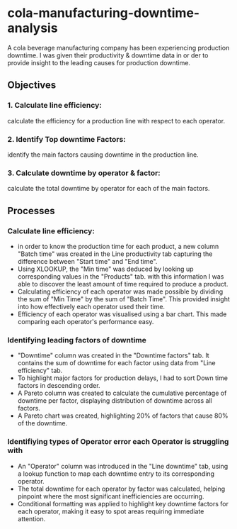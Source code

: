 # cola-manufacturing-downtime-analysis
A cola beverage manufacturing company has been experiencing production downtime.
I was given their productivity & downtime data in or der to provide insight to the leading causes for production downtime.

## Objectives
### 1. Calculate line efficiency:
  calculate the efficiency for a production line with respect to each operator.

### 2. Identify Top downtime Factors:
  identify the main factors causing downtime in the production line.

### 3. Calculate downtime by operator & factor:
  calculate the total downtime by operator for each of the main factors.

## Processes
### Calculate line efficiency:
- in order to know the production time for each product, a new column "Batch time" was created in the Line productivity tab capturing the difference between "Start time" and "End time".
- Using XLOOKUP, the "Min time" was deduced by looking up corresponding values in the "Products" tab. with this information I was able to discover the least amount of time required to produce a product.
- Calculating efficiency of each operator was made possible by dividing the sum of "Min Time" by the sum of "Batch Time". This provided insight into how effectively each operator used their time.
- Efficiency of each operator was visualised using a bar chart. This made comparing each operator's performance easy.

### Identifying leading factors of downtime
- "Downtime" column was created in the "Downtime factors" tab. It contains the sum of downtime for each factor using data from "Line efficiency" tab.
- To highlight major factors for production delays, I had to sort Down time factors in descending order.
- A Pareto column was created to calculate the cumulative percentage of downtime per factor, displaying distribution of downtime across all factors.
- A Pareto chart was created, highlighting 20% of factors that cause 80% of the downtime.

### Identifiying types of Operator error each Operator is struggling with
- An "Operator" column was introduced in the "Line downtime" tab, using a lookup function to map each downtime entry to its corresponding operator.
- The total downtime for each operator by factor was calculated, helping pinpoint where the most significant inefficiencies are occurring.
- Conditional formatting was applied to highlight key downtime factors for each operator, making it easy to spot areas requiring immediate attention.

